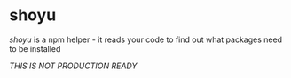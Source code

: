 # shoyu

*shoyu* is a npm helper - it reads your code to find out what packages need to be installed

*THIS IS NOT PRODUCTION READY*
